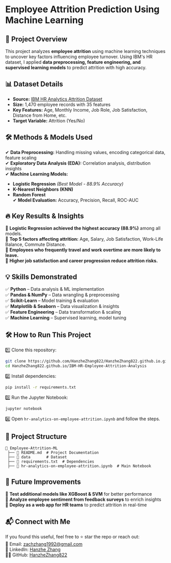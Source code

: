 # Employee Attrition Prediction Using Machine Learning

## 🚀 Project Overview  
This project analyzes **employee attrition** using machine learning techniques to uncover key factors influencing employee turnover. Using IBM's HR dataset, I applied **data preprocessing, feature engineering, and supervised learning models** to predict attrition with high accuracy.  

## 📊 Dataset Details  
- **Source:** [IBM HR Analytics Attrition Dataset](https://www.kaggle.com/datasets/pavansubhasht/ibm-hr-analytics-attrition-dataset)  
- **Size:** 1,470 employee records with 35 features  
- **Key Features:** Age, Monthly Income, Job Role, Job Satisfaction, Distance from Home, etc.  
- **Target Variable:** Attrition (Yes/No)  

## 🛠️ Methods & Models Used  
✔ **Data Preprocessing:** Handling missing values, encoding categorical data, feature scaling  
✔ **Exploratory Data Analysis (EDA):** Correlation analysis, distribution insights  
✔ **Machine Learning Models:**  
- **Logistic Regression** *(Best Model - 88.9% Accuracy)*  
- **K-Nearest Neighbors (KNN)**  
- **Random Forest**  
✔ **Model Evaluation:** Accuracy, Precision, Recall, ROC-AUC  

## 🔥 Key Results & Insights  
📌 **Logistic Regression achieved the highest accuracy (88.9%)** among all models.  
📌 **Top 5 factors affecting attrition:** Age, Salary, Job Satisfaction, Work-Life Balance, Commute Distance.  
📌 **Employees who frequently travel and work overtime are more likely to leave.**  
📌 **Higher job satisfaction and career progression reduce attrition risks.**  

## 💡 Skills Demonstrated  
✅ **Python** – Data analysis & ML implementation  
✅ **Pandas & NumPy** – Data wrangling & preprocessing  
✅ **Scikit-Learn** – Model training & evaluation  
✅ **Matplotlib & Seaborn** – Data visualization & insights  
✅ **Feature Engineering** – Data transformation & scaling  
✅ **Machine Learning** – Supervised learning, model tuning  

## 🛠️ How to Run This Project  
1️⃣ Clone this repository:  
   ```bash
   git clone https://github.com/HanzheZhang822/HanzheZhang822.github.io.git
   cd HanzheZhang822.github.io/IBM-HR-Employee-Attrition-Analysis
   ```  
2️⃣ Install dependencies:  
   ```bash
   pip install -r requirements.txt
   ```  
3️⃣ Run the Jupyter Notebook:  
   ```bash
   jupyter notebook
   ```  
4️⃣ Open `hr-analytics-on-employee-attrition.ipynb` and follow the steps.  

## 📂 Project Structure  
```
📂 Employee-Attrition-ML  
 ├── 📄 README.md  # Project Documentation  
 ├── 📂 data       # Dataset
 ├── 📄 requirements.txt  # Dependencies  
 ├── 📄 hr-analytics-on-employee-attrition.ipynb  # Main Notebook  
```

## 📌 Future Improvements  
🚀 **Test additional models like XGBoost & SVM** for better performance  
🚀 **Analyze employee sentiment from feedback surveys** to enrich insights  
🚀 **Deploy as a web app for HR teams** to predict attrition in real-time  

## 📬 Connect with Me  
If you found this useful, feel free to ⭐ star the repo or reach out:  
📧 Email: zachzhang1992@gmail.com  
💼 LinkedIn: [Hanzhe Zhang](https://www.linkedin.com/in/hanzhezhang)  
👨‍💻 GitHub: [HanzheZhang822](https://hanzhezhang822.github.io)  

